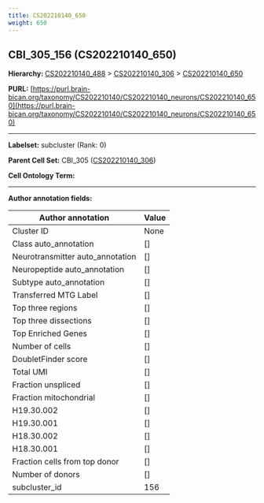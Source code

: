 ```yaml
---
title: CS202210140_650
weight: 650
---
```

## CBI_305_156 (CS202210140_650)
<b>Hierarchy: </b>
[CS202210140_488](../CS202210140_488) >
[CS202210140_306](../CS202210140_306) >
[CS202210140_650](../CS202210140_650)

**PURL:** [https://purl.brain-bican.org/taxonomy/CS202210140/CS202210140_neurons/CS202210140_650](https://purl.brain-bican.org/taxonomy/CS202210140/CS202210140_neurons/CS202210140_650)

---


**Labelset:** subcluster (Rank: 0)

**Parent Cell Set:** CBI_305 ([CS202210140_306](../CS202210140_306))



**Cell Ontology Term:** 

[MARKER GENES.]: #


---

[TRANSFERRED ANNOTATIONS.]: #


[AUTHOR ANNOTATION FIELDS.]: #


**Author annotation fields:**

| Author annotation | Value |
|-------------------|-------|
|Cluster ID|None|
|Class auto_annotation|[]|
|Neurotransmitter auto_annotation|[]|
|Neuropeptide auto_annotation|[]|
|Subtype auto_annotation|[]|
|Transferred MTG Label|[]|
|Top three regions|[]|
|Top three dissections|[]|
|Top Enriched Genes|[]|
|Number of cells|[]|
|DoubletFinder score|[]|
|Total UMI|[]|
|Fraction unspliced|[]|
|Fraction mitochondrial|[]|
|H19.30.002|[]|
|H19.30.001|[]|
|H18.30.002|[]|
|H18.30.001|[]|
|Fraction cells from top donor|[]|
|Number of donors|[]|
|subcluster_id|156|
